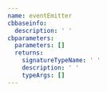 ```yaml
---
name: eventEmitter
cbbaseinfo:
  description: ' '
cbparameters:
  parameters: []
  returns:
    signatureTypeName: ' '
    description: ' '
    typeArgs: []
---
```

<CBBaseInfo/> 
 <CBParameters/>